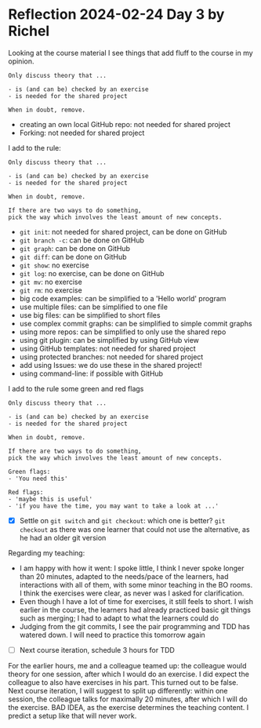 # Reflection 2024-02-24 Day 3 by Richel

Looking at the course material I see things that add fluff
to the course in my opinion.

```text
Only discuss theory that ...

- is (and can be) checked by an exercise
- is needed for the shared project

When in doubt, remove.
```

- creating an own local GitHub repo: not needed for shared project
- Forking: not needed for shared project

I add to the rule:

```text
Only discuss theory that ...

- is (and can be) checked by an exercise
- is needed for the shared project

When in doubt, remove.

If there are two ways to do something,
pick the way which involves the least amount of new concepts.
```

- `git init`: not needed for shared project, can be done on GitHub
- `git branch -c`: can be done on GitHub
- `git graph`: can be done on GitHub
- `git diff`: can be done on GitHub
- `git show`: no exercise
- `git log`: no exercise, can be done on GitHub
- `git mv`: no exercise
- `git rm`: no exercise
- big code examples: can be simplified to a 'Hello world' program
- use multiple files: can be simplified to one file
- use big files: can be simplified to short files
- use complex commit graphs: can be simplified to simple commit graphs
- using more repos: can be simplified to only use the shared repo
- using git plugin: can be simplified by using GitHub view
- using GitHub templates: not needed for shared project
- using protected branches: not needed for shared project
- add using Issues: we do use these in the shared project!
- using command-line: if possible with GitHub

I add to the rule some green and red flags

```text
Only discuss theory that ...

- is (and can be) checked by an exercise
- is needed for the shared project

When in doubt, remove.

If there are two ways to do something,
pick the way which involves the least amount of new concepts.

Green flags:
- 'You need this'

Red flags:
- 'maybe this is useful'
- 'if you have the time, you may want to take a look at ...'
```

- [x] Settle on `git switch` and `git checkout`: which one is better?
  `git checkout` as there was one learner that could not use the
  alternative, as he had an older git version

Regarding my teaching:

- I am happy with how it went: I spoke little,
  I think I never spoke longer than 20 minutes,
  adapted to the needs/pace of the learners,
  had interactions with all of them,
  with some minor teaching in the BO rooms.
  I think the exercises were clear, as never was I asked for clarification.
- Even though I have a lot of time for exercises,
  it still feels to short.
  I wish earlier in the course, the learners had already practiced basic
  git things such as merging; I had to adapt to what the learners could do
- Judging from the git commits, I see the pair programming and TDD
  has watered down. I will need to practice this tomorrow again

- [ ] Next course iteration, schedule 3 hours for TDD

For the earlier hours, me and a colleague teamed up:
the colleague would theory for one session,
after which I would do an exercise. I did expect the colleague
to also have exercises in his part. This turned out to be false.
Next course iteration, I will suggest to split up differently:
within one session, the colleague talks for maximally
20 minutes, after which I will do the exercise.
BAD IDEA, as the exercise determines the teaching content.
I predict a setup like that will never work.

